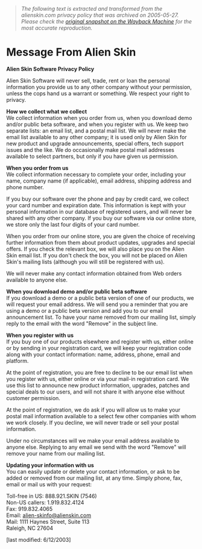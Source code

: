 > *The following text is extracted and transformed from the alienskin.com privacy policy that was archived on 2005-05-27. Please check the [original snapshot on the Wayback Machine](https://web.archive.org/web/20050527193003id_/http%3A//www.alienskin.com/about_us/privacy.html) for the most accurate reproduction.*

# Message From Alien Skin

**Alien Skin Software Privacy Policy**

Alien Skin Software will never sell, trade, rent or loan the personal information you provide us to any other company without your permission, unless the cops hand us a warrant or something. We respect your right to privacy. 

**How we collect what we collect**  
We collect information when you order from us, when you download demo and/or public beta software, and when you register with us. We keep two separate lists: an email list, and a postal mail list. We will never make the email list available to any other company; it is used only by Alien Skin for new product and upgrade announcements, special offers, tech support issues and the like. We do occasionally make postal mail addresses available to select partners, but only if you have given us permission. 

**When you order from us**  
We collect information necessary to complete your order, including your name, company name (if applicable), email address, shipping address and phone number. 

If you buy our software over the phone and pay by credit card, we collect your card number and expiration date. This information is kept with your personal information in our database of registered users, and will never be shared with any other company. If you buy our software via our online store, we store only the last four digits of your card number. 

When you order from our online store, you are given the choice of receiving further information from them about product updates, upgrades and special offers. If you check the relevant box, we will also place you on the Alien Skin email list. If you don't check the box, you will not be placed on Alien Skin's mailing lists (although you will still be registered with us). 

We will never make any contact information obtained from Web orders available to anyone else. 

**When you download demo and/or public beta software**  
If you download a demo or a public beta version of one of our products, we will request your email address. We will send you a reminder that you are using a demo or a public beta version and add you to our email announcement list. To have your name removed from our mailing list, simply reply to the email with the word "Remove" in the subject line. 

**When you register with us**  
If you buy one of our products elsewhere and register with us, either online or by sending in your registration card, we will keep your registration code along with your contact information: name, address, phone, email and platform. 

At the point of registration, you are free to decline to be our email list when you register with us, either online or via your mail-in registration card. We use this list to announce new product information, upgrades, patches and special deals to our users, and will not share it with anyone else without customer permission. 

At the point of registration, we do ask if you will allow us to make your postal mail information available to a select few other companies with whom we work closely. If you decline, we will never trade or sell your postal information. 

Under no circumstances will we make your email address available to anyone else. Replying to any email we send with the word "Remove" will remove your name from our mailing list. 

**Updating your information with us**  
You can easily update or delete your contact information, or ask to be added or removed from our mailing list, at any time. Simply phone, fax, email or mail us with your request:  


Toll-free in US: 888.921.SKIN (7546)  
Non-US callers: 1.919.832.4124  
Fax: 919.832.4065  
Email: [alien-skinfo@alienskin.com](mailto:alien-skinfo@alienskin.com)  
Mail: 1111 Haynes Street, Suite 113  
Raleigh, NC 27604 


[last modified: 6/12/2003] 
